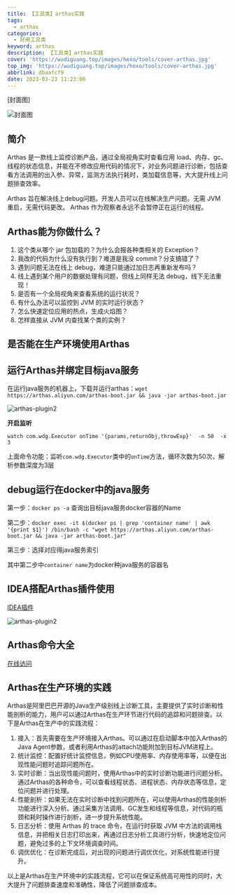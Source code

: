 ```yaml
---
title: 【工具类】arthas实践
tags:
  - arthas
categories:
  - 好用工具类
keyword: arthas
description: 【工具类】arthas实践
cover: 'https://wudiguang.top/images/hexo/tools/cover-arthas.jpg'
top_img: 'https://wudiguang.top/images/hexo/tools/cover-arthas.jpg'
abbrlink: dbaafcf9
date: 2023-03-23 11:23:00
---
```


[封面图]

![封面图](https://wudiguang.top/images/hexo/tools/cover-arthas.jpg)

## 简介

Arthas 是一款线上监控诊断产品，通过全局视角实时查看应用 load、内存、gc、线程的状态信息，并能在不修改应用代码的情况下，对业务问题进行诊断，包括查看方法调用的出入参、异常，监测方法执行耗时，类加载信息等，大大提升线上问题排查效率。

Arthas 旨在解决线上debug问题。开发人员可以在线解决生产问题。无需 JVM 重启，无需代码更改。 Arthas 作为观察者永远不会暂停正在运行的线程。

## Arthas能为你做什么？

1. 这个类从哪个 jar 包加载的？为什么会报各种类相关的 Exception？
2. 我改的代码为什么没有执行到？难道是我没 commit？分支搞错了？
3. 遇到问题无法在线上 debug，难道只能通过加日志再重新发布吗？
4. 线上遇到某个用户的数据处理有问题，但线上同样无法 debug，线下无法重现！
5. 是否有一个全局视角来查看系统的运行状况？
6. 有什么办法可以监控到 JVM 的实时运行状态？
7. 怎么快速定位应用的热点，生成火焰图？
8. 怎样直接从 JVM 内查找某个类的实例？

## 是否能在生产环境使用Arthas

## 运行Arthas并绑定目标java服务

在运行java服务的机器上，下载并运行arthas：`wget https://arthas.aliyun.com/arthas-boot.jar && java -jar arthas-boot.jar`

![arthas-plugin2](https://wudiguang.top/images/hexo/tools/arthas-cmd.png)

**开启监听**

```shell
watch com.wdg.Executor onTime '{params,returnObj,throwExp}'  -n 50  -x 3 
```

上面命令功能：监听`com.wdg.Executor`类中的`onTime`方法，循环次数为50次，解析参数深度为3层

## debug运行在docker中的java服务

第一步：`docker ps -a` 查询出目标java服务docker容器的Name

第二步：`docker exec -it $(docker ps | grep 'container name' | awk '{print $1}') /bin/bash -c "wget https://arthas.aliyun.com/arthas-boot.jar && java -jar arthas-boot.jar"`

第三步：选择对应得java服务索引

其中第二步中`container name`为docker种java服务的容器名

## IDEA搭配Arthas插件使用

[IDEA插件](https://plugins.jetbrains.com/plugin/13581-arthas-idea)

![arthas-plugin2](https://wudiguang.top/images/hexo/tools/arthas-plugin2.png)

## Arthas命令大全

[在线访问](https://arthas.aliyun.com/doc/watch.html)


## Arthas在生产环境的实践

Arthas是阿里巴巴开源的Java生产级别线上诊断工具，主要提供了实时诊断和性能剖析的能力，用户可以通过Arthas在生产环节进行代码的追踪和问题排查。以下是Arthas在生产中的实践流程：

1. 接入：首先需要在生产环境接入Arthas。可以通过在启动脚本中加入Arthas的Java Agent参数，或者利用Arthas的attach功能附加到目标JVM进程上。
2. 统计监控：配置好统计监控信息，例如CPU使用率、内存使用率等，以便在出现性能问题时追踪问题所在。
3. 实时诊断：当出现性能问题时，使用Arthas中的实时诊断功能进行问题分析。通过Arthas的各种命令，可以查看线程状态、进程状态、内存状态等信息，定位问题并进行处理。
4. 性能剖析：如果无法在实时诊断中找到问题所在，可以使用Arthas的性能剖析功能进行深入分析。通过采集方法调用、GC发生和线程等信息，对代码的瓶颈和耗时操作进行剖析，进一步提升系统性能。
5. 日志分析：使用 Arthas 的 trace 命令，在运行时获取 JVM 中方法的调用栈信息，并把相关日志打印出来，再通过日志分析工具进行分析，快速地定位问题，避免过多的上下文环境调查时间。
6. 调优优化：在诊断完成后，对出现的问题进行调优优化，对系统性能进行提升。


以上是Arthas在生产环境中的实践流程，它可以在保证系统高可用性的同时，大大提升了问题排查速度和准确性，降低了问题排查成本。


